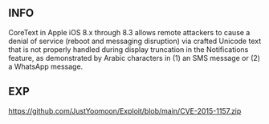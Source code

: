 INFO
----

CoreText in Apple iOS 8.x through 8.3 allows remote attackers to cause a denial of service (reboot and messaging disruption) via crafted Unicode text that is not properly handled during display truncation in the Notifications feature, as demonstrated by Arabic characters in (1) an SMS message or (2) a WhatsApp message.

EXP
---

<https://github.com/JustYoomoon/Exploit/blob/main/CVE-2015-1157.zip>